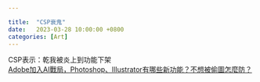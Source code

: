 ```yaml
---

title:  "CSP衰鬼"
date:   2023-03-28 10:00:00 +0800
categories: [Art]
---
```


CSP表示：乾我被炎上到功能下架  
[Adobe加入AI戰局，Photoshop、Illustrator有哪些新功能？不想被偷圖怎麼防？](https://www.bnext.com.tw/article/74525/adobe-generatedai-ai-firefly)